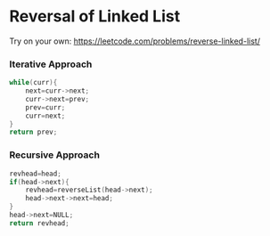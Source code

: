 # Reversal of Linked List

Try on your own: https://leetcode.com/problems/reverse-linked-list/

### Iterative Approach

```c
while(curr){
    next=curr->next;
    curr->next=prev;
    prev=curr;
    curr=next;
}
return prev;
```

### Recursive Approach

```c
revhead=head;
if(head->next){
    revhead=reverseList(head->next);
    head->next->next=head;
}
head->next=NULL;
return revhead;
```
